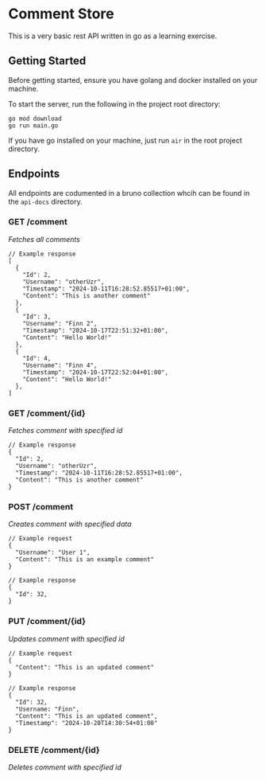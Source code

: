 # Comment Store

This is a very basic rest API written in go as a learning exercise.

## Getting Started

Before getting started, ensure you have golang and docker installed on your machine.

To start the server, run the following in the project root directory:

```
go mod download
go run main.go
```

If you have go installed on your machine, just run `air` in the root project directory.

## Endpoints

All endpoints are codumented in a bruno collection whcih can be found in the `api-docs` directory.

### GET /comment

_Fetches all comments_

```
// Example response
[
  {
    "Id": 2,
    "Username": "otherUzr",
    "Timestamp": "2024-10-11T16:28:52.85517+01:00",
    "Content": "This is another comment"
  },
  {
    "Id": 3,
    "Username": "Finn 2",
    "Timestamp": "2024-10-17T22:51:32+01:00",
    "Content": "Hello World!"
  },
  {
    "Id": 4,
    "Username": "Finn 4",
    "Timestamp": "2024-10-17T22:52:04+01:00",
    "Content": "Hello World!"
  },
]
```

### GET /comment/{id}

_Fetches comment with specified id_

```
// Example response
{
  "Id": 2,
  "Username": "otherUzr",
  "Timestamp": "2024-10-11T16:28:52.85517+01:00",
  "Content": "This is another comment"
}
```

### POST /comment

_Creates comment with specified data_

```
// Example request
{
  "Username": "User 1",
  "Content": "This is an example comment"
}

// Example response
{
  "Id": 32,
}
```

### PUT /comment/{id}

_Updates comment with specified id_

```
// Example request
{
  "Content": "This is an updated comment"
}

// Example response
{
  "Id": 32,
  "Username: "Finn",
  "Content": "This is an updated comment",
  "Timestamp": "2024-10-20T14:30:54+01:00"
}
```

### DELETE /comment/{id}

_Deletes comment with specified id_
